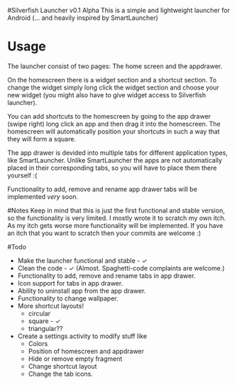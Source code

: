 #Silverfish Launcher v0.1 Alpha
This is a simple and lightweight launcher for Android (... and heavily inspired by SmartLauncher)


# Usage
The launcher consist of two pages: The home screen and the appdrawer.


On the homescreen there is a widget section and a shortcut section.
To change the widget simply long click the widget section and choose your new widget (you might also have to give widget access to Silverfish launcher).


You can add shortcuts to the homescreen by going to the app drawer (swipe right) long click an app and then drag it into the homescreen. 
The homescreen will automatically position your shortcuts in such a way that they will form a square.


The app drawer is devided into multiple tabs for different application types, like SmartLauncher. Unlike SmartLauncher the apps are not automatically placed in their corresponding tabs, so you will have to place them there yourself :( 

Functionality to add, remove and rename app drawer tabs will be implemented *very* soon.

#Notes
Keep in mind that this is just the first functional and stable version, so the functionality is very limited. I mostly wrote it to scratch my own itch. As my itch gets worse more functionality will be implemented. If you have an itch that you want to scratch then your commits are welcome :)

#Todo 
* Make the launcher functional and stable - ✓
* Clean the code - ✓ (Almost. Spaghetti-code complaints are welcome.)
* Functionality to add, remove and rename tabs in app drawer.
* Icon support for tabs in app drawer.
* Ability to uninstall app from the app drawer.
* Functionality to change wallpaper. 
* More shortcut layouts!
    - circular
    - square - ✓
    - triangular??
* Create a settings activity to modify stuff like
    - Colors
    - Position of homescreen and appdrawer
    - Hide or remove empty fragment
    - Change shortcut layout
    - Change the tab icons.

